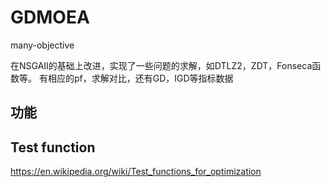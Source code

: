 # GDMOEA
many-objective

在NSGAII的基础上改进，实现了一些问题的求解，如DTLZ2，ZDT，Fonseca函数等。
有相应的pf，求解对比，还有GD，IGD等指标数据

## 功能


## Test function

https://en.wikipedia.org/wiki/Test_functions_for_optimization

